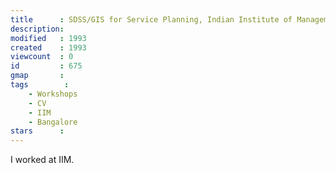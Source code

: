 ```yaml
---
title      : SDSS/GIS for Service Planning, Indian Institute of Management, Bangalore, India.
description: 
modified   : 1993
created    : 1993
viewcount  : 0
id         : 675
gmap       : 
tags        :
    - Workshops
    - CV
    - IIM
    - Bangalore
stars      : 
---
```


I worked at IIM.
